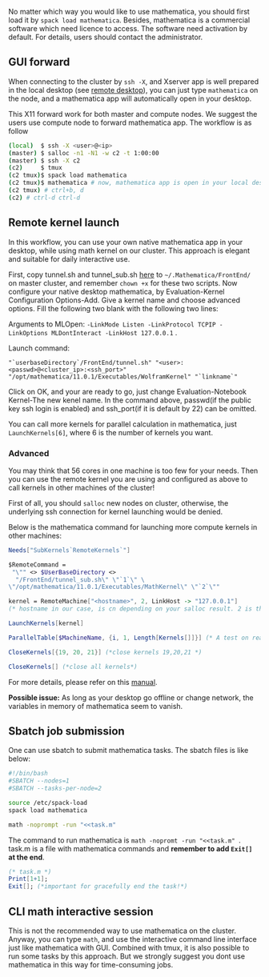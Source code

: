 No matter which way you would like to use mathematica, you should first load it by `spack load mathematica`. Besides, mathematica is a commercial software which need licence to access. The software need activation by default. For details, users should contact the administrator.

## GUI forward

When connecting to the cluster by `ssh -X`, and Xserver app is well prepared in the local desktop (see [remote desktop](../basics/connecting.md)), you can just type `mathematica` on the node, and a mathematica app will automatically open in your desktop.

This X11 forward work for both master and compute nodes. We suggest the users use compute node to forward mathematica app. The workflow is as follow

```bash
(local)  $ ssh -X <user>@<ip>
(master) $ salloc -n1 -N1 -w c2 -t 1:00:00
(master) $ ssh -X c2
(c2)     $ tmux
(c2 tmux)$ spack load mathematica
(c2 tmux)$ mathematica # now, mathematica app is open in your local desktop
(c2 tmux) # ctrl+b, d
(c2) # ctrl-d ctrl-d
```

## Remote kernel launch

In this workflow, you can use your own native mathematica app in your desktop, while using math kernel on our cluster. This approach is elegant and suitable for daily interactive use.

First, copy tunnel.sh and tunnel_sub.sh [here](https://github.com/sakra/Tunnel/tree/master/scripts) to `~/.Mathematica/FrontEnd/` on master cluster, and remember `chown +x` for these two scripts. Now configure your native desktop mathematica, by Evaluation-Kernel Configuration Options-Add. Give a kernel name and choose advanced options. Fill the following two blank with the following two lines:

Arguments to MLOpen: `-LinkMode Listen -LinkProtocol TCPIP -LinkOptions MLDontInteract -LinkHost 127.0.0.1` .

Launch command: 

```
"`userbaseDirectory`/FrontEnd/tunnel.sh" "<user>:<passwd>@<cluster_ip>:<ssh_port>" "/opt/mathematica/11.0.1/Executables/WolframKernel" "`linkname`"
```

Click on OK, and your are ready to go, just change Evaluation-Notebook Kernel-The new kenel name. In the command above, passwd(if the public key ssh login is enabled) and ssh_port(if it is default by 22) can be omitted.

You can call more kernels for parallel calculation in mathematica, just `LaunchKernels[6]`, where 6 is the number of kernels you want.

### Advanced

You may think that 56 cores in one machine is too few for your needs. Then you can use the remote kernel you are using and configured as above to call kernels in other machines of the cluster!

First of all, you should `salloc` new nodes on cluster, otherwise, the underlying ssh connection for kernel launching would be denied.

Below is the mathematica command for launching more compute kernels in other machines:

```mathematica
Needs["SubKernels`RemoteKernels`"]

$RemoteCommand = 
 "\"" <> $UserBaseDirectory <> 
  "/FrontEnd/tunnel_sub.sh\" \"`1`\" \
\"/opt/mathematica/11.0.1/Executables/MathKernel\" \"`2`\""

kernel = RemoteMachine["<hostname>", 2, LinkHost -> "127.0.0.1"]
(* hostname in our case, is cn depending on your salloc result. 2 is the kernel number on hostname, if the user name is the same, which is the case in our HPC, <user>@ part can be omitted, a cn for host is enough *)

LaunchKernels[kernel]

ParallelTable[$MachineName, {i, 1, Length[Kernels[]]}] (* A test on real parallel fashion, you may see a mix of master and cn *)

CloseKernels[{19, 20, 21}] (*close kernels 19,20,21 *)

CloseKernels[] (*close all kernels*)
```

For more details, please refer on this [manual](https://github.com/sakra/Tunnel/blob/master/MANUAL.md).

**Possible issue:** As long as your desktop go offline or change network, the variables in memory of mathematica seem to vanish.

## Sbatch job submission

One can use sbatch to submit mathematica tasks. The sbatch files is like below:

```bash
#!/bin/bash
#SBATCH --nodes=1
#SBATCH --tasks-per-node=2

source /etc/spack-load
spack load mathematica

math -noprompt -run "<<task.m"
```

The command to run mathematica is  `math -nopromt -run "<<task.m" `. task.m is a file with mathematica commands and **remember to add `Exit[]` at the end**.

```mathematica
(* task.m *)
Print[1+1];
Exit[]; (*important for gracefully end the task!*)
```

## CLI math interactive session

This is not the recommended way to use mathematica on the cluster. Anyway, you can type `math`, and use the interactive command line interface just like mathematica with GUI. Combined with tmux, it is also possible to run some tasks by this approach. But we strongly suggest you dont use mathematica in this way for time-consuming jobs.